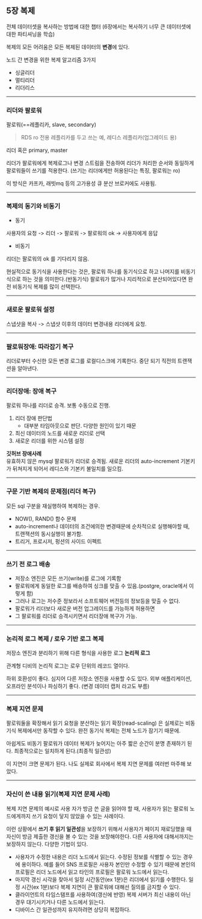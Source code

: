 ## 5장 복제

전체 데이터셋을 복사하는 방법에 대한 챕터 (6장에서는 복사하기 너무 큰 데이터셋에 대한 파티셔닝을 학습)

복제의 모든 어려움은 모든 복제된 데이터의 **변경**에 있다.

노드 간 변경을 위한 복제 알고리즘 3가지

- 싱글리더
- 멀티리더
- 리더리스

---

### 리더와 팔로워

팔로워(==레플리카, slave, secondary)

> RDS ro 전용 레플리카를 두고 쓰는 예, 레디스 레플리카(업그레이드 용)

리더 혹은 primary, master

리더가 팔로워에게 복제로그나 변경 스트림을 전송하여 리더가 처리한 순서와 동일하게 팔로워들이 쓰기를 적용한다.
(쓰기는 리더에게만 허용된다는 특징, 팔로워는 ro)

이 방식은 카프카, 래빗mq 등의 고가용성 큐 분산 브로커에도 사용됨.

---

### 복제의 동기와 비동기

- 동기

사용자의 요청 -> 리더 -> 팔로워 -> 팔로워의 ok -> 사용자에게 응답

- 비동기

리더는 팔로워의 ok 를 기다리지 않음.

현실적으로 동기식을 사용한다는 것은, 팔로워 하나를 동기식으로 하고 나머지를 비동기식으로 하는 것을 의미한다.(반동기식)
팔로워가 많거나 지리적으로 분산되어있다면 완전 비동기식 복제를 많이 선택한다.

---

### 새로운 팔로워 설정

스냅샷을 복사 -> 스냅샷 이후의 데이터 변경내용 리더에게 요청.

---

### 팔로워장애: 따라잡기 복구

리더로부터 수신한 모든 변경 로그를 로컬디스크에 기록한다.
중단 되기 직전의 트랜잭션을 알아낸다.

---

### 리더장애: 장애 복구

팔로워 하나를 리더로 승격. 보통 수동으로 진행.

1. 리더 장애 판단법
   - 대부분 타임아웃으로 판단. 다양한 원인이 있기 때문
2. 최신 데이터의 노드를 새로운 리더로 선택
3. 새로운 리더를 위한 시스템 설정

**깃허브 장애사례**  
유효하지 않은 mysql 팔로워가 리더로 승격됨.
새로운 리더의 auto-increment 기본키가 뒤쳐지게 되어서 레디스와 기본키 불일치를 일으킴.

---

### 구문 기반 복제의 문제점(리더 복구)

모든 sql 구분을 재실행하여 복제하는 경우.

- NOW(), RAND() 함수 문제
- auto-increment나 데이터의 조건에의한 변경때문에 순차적으로 실행해야할 때, 트랜잭션의 동시실행이 불가함.
- 트리거, 프로시저, 펑션의 사이드 이펙트

---

### 쓰기 전 로그 배송

- 저장소 엔진은 모든 쓰기(write)를 로그에 기록함
- 팔로워에게 동일한 로그를 배송하여 싱크를 맞출 수 있음.(postgre, oracle에서 이렇게 함)
- 그러나 로그는 저수준 정보라서 소프트웨어 버전등의 정보등을 맞출 수 없다.
- 팔로워가 리더보다 새로운 버전 업그레이드를 가능하게 허용하면
- 그 팔로워를 리더로 승격시키면서 리더장애 복구가 가능.

---

### 논리적 로그 복제 / 로우 기반 로그 복제

저장소 엔진과 분리하기 위해 다른 형식을 사용한 로그 **논리적 로그**

관계형 디비의 논리적 로그는 로우 단위의 레코드 열이다.

하위 호환성이 좋다. 심지어 다른 저장소 엔진을 사용할 수도 있다.
외부 애플리케이션, 오프라인 분석이나 파싱하기 좋다. (변경 데이터 캡처 라고도 부름)

---

### 복제 지연 문제

팔로워둘을 확장해서 읽기 요청을 분산하는 읽기 확장(read-scaling)
은 실제로는 비동기식 복제에서만 동작할 수 있다.
완전 동기식 복제는 전체 노드가 잠기기 때문에.

아쉽게도 비동기 팔로워가 데이터 복제가 늦어지는 아주 짧은 순간이 분명 존재하기 된다.
최종적으로는 일치하게 된다.(최종적 일관성)

이 지연이 크면 문제가 된다. 나도 실제로 회사에서 복제 지연 문제를 여러번 마주해 보았다.

---

### 자신이 쓴 내용 읽기(복제 지연 문제 사례)

복제 지연 문제의 예시로
사용 자가 방금 쓴 글을 읽어야 할 때, 사용자가 읽는 팔로워 노드에게까지 쓰기 요청이 닿지 않았을 수 있는 사례이다.

이런 상황에서 **쓰기 후 읽기 일관성**을 보장하기 위해서 사용자가 페이지 재로딩했을 때 자신이 방금 제출한 갱신을 볼 수 있는 것을 보장해야한다.
다른 사용자에 대해서까지는 보장하지 않는다. 다양한 기법이 있다.

- 사용자가 수정한 내용은 리더 노드에서 읽는다. 수정된 정보를 식별할 수 있는 경우에 용이하다. 예를 들어 SNS 프로필은 사용자 본인만 수정할 수 있기 때문에 본인의 프로필은 리더 노드에서 읽고 타인의 프로필은 팔로워 노드에서 읽는다.
- 마지막 갱신 시각을 찾아서 일정 시간동안(ex 1분)은 리더에서 읽기를 수행한다. 일정 시간(ex 1분)보다 복제 지연이 큰 팔로워에 대해선 질의를 금지할 수 있다.
- 클라이언트의 타임스탬프를 사용하여(갱신에 반영) 복제 서버가 최신 내용이 아닌 경우 대기시키거나 다른 노드에서 읽는다.
- 디바이스 간 일관성까지 유지하려면 상당히 복잡하다.
